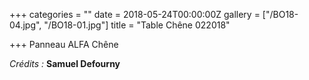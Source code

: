 +++
categories = ""
date = 2018-05-24T00:00:00Z
gallery = ["/BO18-04.jpg", "/BO18-01.jpg"]
title = "Table Chêne 022018"

+++
Panneau ALFA Chêne

_Crédits :_ **Samuel Defourny**